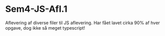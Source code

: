 ﻿# Sem4-JS-Afl.1

Aflevering af diverse filer til JS aflevering.
Har fået lavet cirka 90% af hver opgave, dog ikke så meget typescript!
